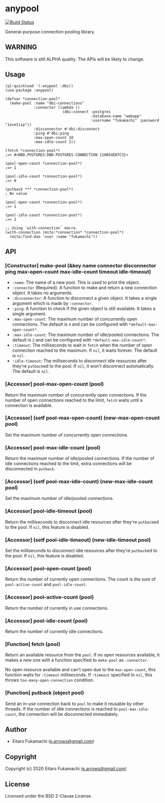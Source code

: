 # anypool

[![Build Status](https://github.com/fukamachi/anypool/workflows/CI/badge.svg)](https://github.com/fukamachi/anypool/actions?query=workflow%3ACI)

General-purpose connection pooling library.

## WARNING

This software is still ALPHA quality. The APIs will be likely to change.

## Usage

```common-lisp
(ql:quickload '(:anypool :dbi))
(use-package :anypool)

(defvar *connection-pool*
  (make-pool :name "dbi-connections"
             :connector (lambda ()
                          (dbi:connect :postgres
                                       :database-name "webapp"
                                       :username "fukamachi" :password "1ove1isp"))
             :disconnector #'dbi:disconnect
             :ping #'dbi:ping
             :max-open-count 10
             :max-idle-count 2))

(fetch *connection-pool*)
;=> #<DBD.POSTGRES:DBD-POSTGRES-CONNECTION {10054E07C3}>

(pool-open-count *connection-pool*)
;=> 1

(pool-idle-count *connection-pool*)
;=> 0

(putback *** *connection-pool*)
; No value

(pool-open-count *connection-pool*)
;=> 1

(pool-idle-count *connection-pool*)
;=> 1

;; Using `with-connection` macro.
(with-connection (mito:*connection* *connection-pool*)
  (mito:find-dao 'user :name "fukamachi"))
```

## API

### [Constructor] make-pool (&key name connector disconnector ping max-open-count max-idle-count timeout idle-timeout)

- `:name`: The name of a new pool. This is used to print the object.
- `:connector` (Required): A function to make and return a new connection object. It takes no arguments.
- `:disconnector`: A function to disconnect a given object. It takes a single argument which is made by `:connector`.
- `:ping`: A function to check if the given object is still available. It takes a single argument.
- `:max-open-count`: The maximum number of concurrently open connections. The default is `4` and can be configured with `*default-max-open-count*`.
- `:max-idle-count`: The maximum number of idle/pooled connections. The default is `2` and can be configured with `*default-max-idle-count*`.
- `:timeout`: The milliseconds to wait in `fetch` when the number of open connection reached to the maximum. If `nil`, it waits forever. The default is `nil`.
- `:idle-timeout`: The milliseconds to disconnect idle resources after they're `putback`ed to the pool. If `nil`, it won't disconnect automatically. The default is `nil`.

### [Accessor] pool-max-open-count (pool)

Return the maximum number of concurrently open connections. If the number of open connections reached to the limit, `fetch` waits until a connection is available.

### [Accessor] (setf pool-max-open-count) (new-max-open-count pool)

Set the maximum number of concurrently open connections.

### [Accessor] pool-max-idle-count (pool)

Return the maximum number of idle/pooled connections. If the number of idle connections reached to the limit, extra connections will be disconnected in `putback`.

### [Accessor] (setf pool-max-idle-count) (new-max-idle-count pool)

Set the maximum number of idle/pooled connections.

### [Accessor] pool-idle-timeout (pool)

Return the milliseconds to disconnect idle resources after they're `putback`ed to the pool. If `nil`, this feature is disabled.

### [Accessor] (setf pool-idle-timeout) (new-idle-timeout pool)

Set the milliseconds to disconnect idle resources after they're `putback`ed to the pool. If `nil`, this feature is disabled.

### [Accessor] pool-open-count (pool)

Return the number of currently open connections. The count is the sum of `pool-active-count` and `pool-idle-count`.

### [Accessor] pool-active-count (pool)

Return the number of currently in use connections.

### [Accessor] pool-idle-count (pool)

Return the number of currently idle connections.

### [Function] fetch (pool)

Return an available resource from the `pool`. If no open resources available, it makes a new one with a function specified to `make-pool` as `:connector`.

No open resource available and can't open due to the `max-open-count`, this function waits for `:timeout` milliseconds. If `:timeout` specified to `nil`, this throws `too-many-open-connection` condition.

### [Function] putback (object pool)

Send an in-use connection back to `pool` to make it reusable by other threads. If the number of idle connections is reached to `pool-max-idle-count`, the connection will be disconnected immediately.

## Author

* Eitaro Fukamachi (e.arrows@gmail.com)

## Copyright

Copyright (c) 2020 Eitaro Fukamachi (e.arrows@gmail.com)

## License

Licensed under the BSD 2-Clause License.
